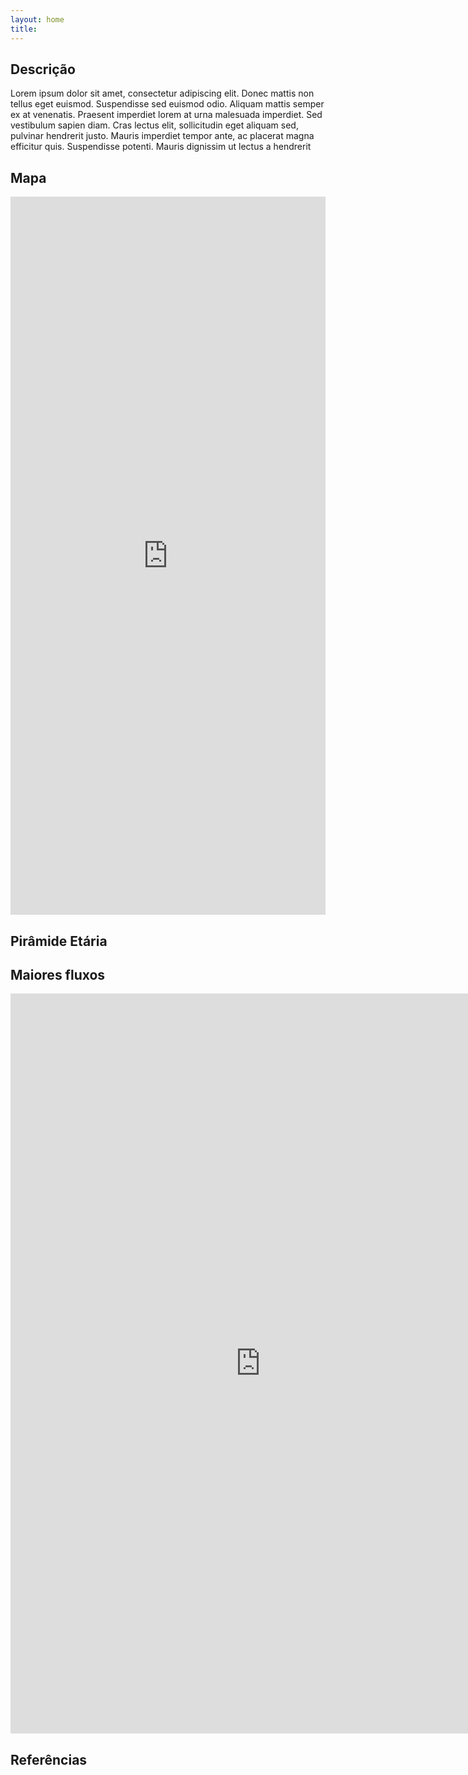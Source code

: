 ```yaml
---
layout: home
title:  
---
```


## Descrição
  Lorem ipsum dolor sit amet, consectetur adipiscing elit. Donec mattis non tellus eget euismod. Suspendisse sed euismod odio. Aliquam mattis semper ex at venenatis. Praesent imperdiet lorem at urna malesuada imperdiet. Sed vestibulum sapien diam. Cras lectus elit, sollicitudin eget aliquam sed, pulvinar hendrerit justo. Mauris imperdiet tempor ante, ac placerat magna efficitur quis. Suspendisse potenti. Mauris dignissim ut lectus a hendrerit
  
## Mapa
<iframe width="100%" height="1149" frameborder="0"
  src="https://observablehq.com/embed/b156838dbbed7d96?cells=viewof+dashboard"></iframe>

## Pirâmide Etária

## Maiores fluxos
<p align="center"><iframe width="800" height="1184" frameborder="0"
  src="https://observablehq.com/embed/eace1805c5861ed4?cells=viewof+top%2Csvg"></iframe></p>

## Referências
